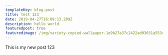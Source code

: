```yaml
---
templateKey: blog-post
title: test 123
date: 2019-04-27T16:09:13.209Z
description: hello world
featuredpost: true
featuredimage: /img/variety-copied-wallpaper-1e9b27a37c2422ad03031a5534c3a437.jpg
---
```

This is my new post 123
